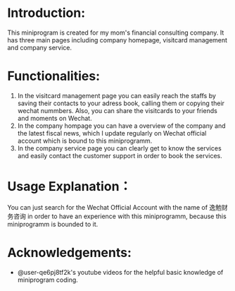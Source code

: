 # Introduction:
This miniprogram is created for my mom's financial consulting company. 
It has three main pages including company homepage, visitcard management and company service.
# Functionalities:
1. In the visitcard management page you can easily reach the staffs by saving their contacts to your adress book, calling them or copying their wechat nummbers. Also, you can share the visitcards to your friends and moments on Wechat.
2. In the company hompage you can have a overview of the company and the latest fiscal news, which I update regularly on Wechat official account which is bound to this miniprogramm.
3. In the company service page you can clearly get to know the services and easily contact the customer support in order to book the services.
# Usage Explanation：
You can just search for the Wechat Official Account with the name of 逸勉财务咨询 in order to have an experience with this miniprogramm, because this miniprogramm is bounded to it.
# Acknowledgements:
- @user-qe6pj8tf2k's youtube videos for the helpful basic knowledge of miniprogram coding.




